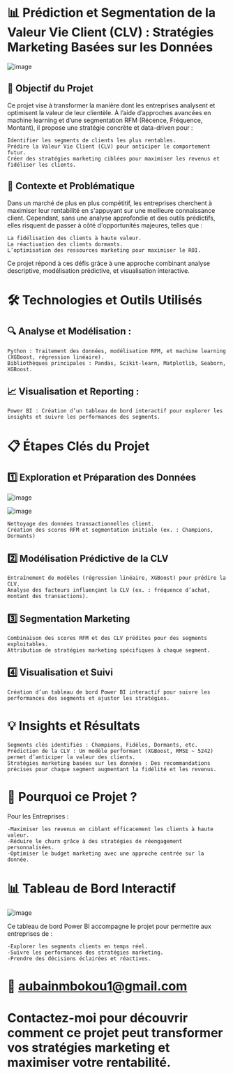 # 📊 Prédiction et Segmentation de la Valeur Vie Client (CLV) : Stratégies Marketing Basées sur les Données

![image](https://github.com/user-attachments/assets/0355cf55-4d79-4669-8c3e-be92c43a5fce)



## 🎯 Objectif du Projet

Ce projet vise à transformer la manière dont les entreprises analysent et optimisent la valeur de leur clientèle. À l’aide d’approches avancées en machine learning et d’une segmentation RFM (Récence, Fréquence, Montant), il propose une stratégie concrète et data-driven pour :

    Identifier les segments de clients les plus rentables.
    Prédire la Valeur Vie Client (CLV) pour anticiper le comportement futur.
    Créer des stratégies marketing ciblées pour maximiser les revenus et fidéliser les clients.

## 🚀 Contexte et Problématique

Dans un marché de plus en plus compétitif, les entreprises cherchent à maximiser leur rentabilité en s'appuyant sur une meilleure connaissance client. Cependant, sans une analyse approfondie et des outils prédictifs, elles risquent de passer à côté d'opportunités majeures, telles que :

    La fidélisation des clients à haute valeur.
    La réactivation des clients dormants.
    L’optimisation des ressources marketing pour maximiser le ROI.

Ce projet répond à ces défis grâce à une approche combinant analyse descriptive, modélisation prédictive, et visualisation interactive.

# 🛠 Technologies et Outils Utilisés

## 🔍 Analyse et Modélisation :

    Python : Traitement des données, modélisation RFM, et machine learning (XGBoost, régression linéaire).
    Bibliothèques principales : Pandas, Scikit-learn, Matplotlib, Seaborn, XGBoost.

## 📈 Visualisation et Reporting :

    Power BI : Création d’un tableau de bord interactif pour explorer les insights et suivre les performances des segments.

# 📋 Étapes Clés du Projet

## 1️⃣ Exploration et Préparation des Données

 ![image](https://github.com/user-attachments/assets/6f2bc1bd-f016-489a-9cb0-00ef3c204bb2)

 ![image](https://github.com/user-attachments/assets/54b038f0-54c2-4b5e-bb17-30e1ce1ed187)

    Nettoyage des données transactionnelles client.
    Création des scores RFM et segmentation initiale (ex. : Champions, Dormants)

## 2️⃣ Modélisation Prédictive de la CLV

    Entraînement de modèles (régression linéaire, XGBoost) pour prédire la CLV.
    Analyse des facteurs influençant la CLV (ex. : fréquence d’achat, montant des transactions).

## 3️⃣ Segmentation Marketing

    Combinaison des scores RFM et des CLV prédites pour des segments exploitables.
    Attribution de stratégies marketing spécifiques à chaque segment.

## 4️⃣ Visualisation et Suivi

    Création d’un tableau de bord Power BI interactif pour suivre les performances des segments et ajuster les stratégies.

# 💡 Insights et Résultats

    Segments clés identifiés : Champions, Fidèles, Dormants, etc.
    Prédiction de la CLV : Un modèle performant (XGBoost, RMSE ~ 5242) permet d’anticiper la valeur des clients.
    Stratégies marketing basées sur les données : Des recommandations précises pour chaque segment augmentant la fidélité et les revenus.

# 🎯 Pourquoi ce Projet ?
Pour les Entreprises :

    -Maximiser les revenus en ciblant efficacement les clients à haute valeur.
    -Réduire le churn grâce à des stratégies de réengagement personnalisées.
    -Optimiser le budget marketing avec une approche centrée sur la donnée.

# 📊 Tableau de Bord Interactif

![image](https://github.com/user-attachments/assets/269c42c3-ea7e-4f27-a5dc-d8f03bbbb5f1)



Ce tableau de bord Power BI accompagne le projet pour permettre aux entreprises de :

    -Explorer les segments clients en temps réel.
    -Suivre les performances des stratégies marketing.
    -Prendre des décisions éclairées et réactives.


# 📩 aubainmbokou1@gmail.com
# Contactez-moi pour découvrir comment ce projet peut transformer vos stratégies marketing et maximiser votre rentabilité.

